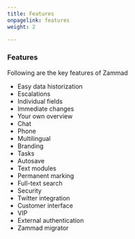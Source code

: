 ```yaml
---
title: Features
onpagelink: features
weight: 2

---
```


### Features

Following are the key features of Zammad

- Easy data historization
- Escalations
- Individual fields
- Immediate changes
- Your own overview
- Chat
- Phone
- Multilingual
- Branding
- Tasks
- Autosave
- Text modules
- Permanent marking
- Full-text search
- Security
- Twitter integration
- Customer interface
- VIP
- External authentication
- Zammad migrator